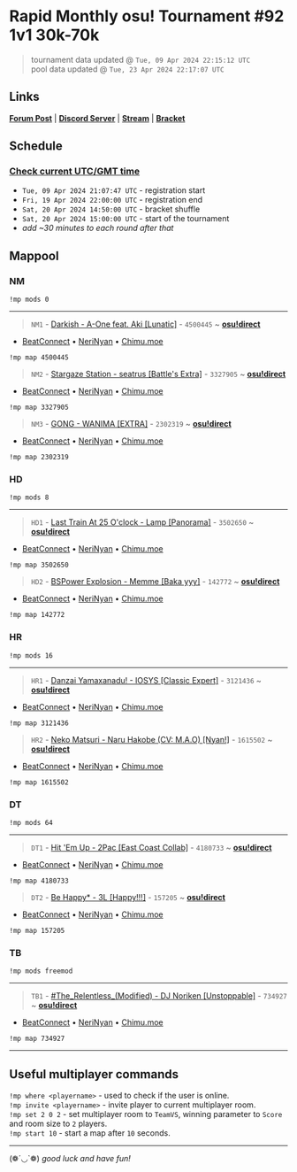 # Rapid Monthly osu! Tournament #92 1v1 30k-70k

> tournament data updated @ `Tue, 09 Apr 2024 22:15:12 UTC`  
> pool data updated @ `Tue, 23 Apr 2024 22:17:07 UTC`

## Links

[**Forum Post**](https://osu.ppy.sh/community/forums/topics/1907895) | [**Discord Server**](https://discord.gg/9sKe7nF) | [**Stream**](https://www.twitch.tv/rapid_tournaments) | [**Bracket**](https://challonge.com/rmosutourney92)

## Schedule

### [**Check current UTC/GMT time**](https://www.utctime.net)

- `Tue, 09 Apr 2024 21:07:47 UTC` - registration start
- `Fri, 19 Apr 2024 22:00:00 UTC` - registration end
- `Sat, 20 Apr 2024 14:50:00 UTC` - bracket shuffle
- `Sat, 20 Apr 2024 15:00:00 UTC` - start of the tournament
- _add ~30 minutes to each round after that_


## Mappool


### NM

```
!mp mods 0
```

---


> `NM1` - [Darkish - A-One feat. Aki [Lunatic]](https://osu.ppy.sh/beatmapset/2112194) - `4500445` ~ [**osu!direct**](osu://b/4500445)

- [BeatConnect](https://beatconnect.io/b/2112194) • [NeriNyan](https://api.nerinyan.moe/d/2112194) • [Chimu.moe](https://api.chimu.moe/v1/download/2112194)

```
!mp map 4500445
```


> `NM2` - [Stargaze Station - seatrus [Battle&#39;s Extra]](https://osu.ppy.sh/beatmapset/1585728) - `3327905` ~ [**osu!direct**](osu://b/3327905)

- [BeatConnect](https://beatconnect.io/b/1585728) • [NeriNyan](https://api.nerinyan.moe/d/1585728) • [Chimu.moe](https://api.chimu.moe/v1/download/1585728)

```
!mp map 3327905
```


> `NM3` - [GONG - WANIMA [EXTRA]](https://osu.ppy.sh/beatmapset/1099681) - `2302319` ~ [**osu!direct**](osu://b/2302319)

- [BeatConnect](https://beatconnect.io/b/1099681) • [NeriNyan](https://api.nerinyan.moe/d/1099681) • [Chimu.moe](https://api.chimu.moe/v1/download/1099681)

```
!mp map 2302319
```


### HD

```
!mp mods 8
```

---


> `HD1` - [Last Train At 25 O&#39;clock - Lamp [Panorama]](https://osu.ppy.sh/beatmapset/1714190) - `3502650` ~ [**osu!direct**](osu://b/3502650)

- [BeatConnect](https://beatconnect.io/b/1714190) • [NeriNyan](https://api.nerinyan.moe/d/1714190) • [Chimu.moe](https://api.chimu.moe/v1/download/1714190)

```
!mp map 3502650
```


> `HD2` - [BSPower Explosion - Memme [Baka yyy]](https://osu.ppy.sh/beatmapset/45760) - `142772` ~ [**osu!direct**](osu://b/142772)

- [BeatConnect](https://beatconnect.io/b/45760) • [NeriNyan](https://api.nerinyan.moe/d/45760) • [Chimu.moe](https://api.chimu.moe/v1/download/45760)

```
!mp map 142772
```


### HR

```
!mp mods 16
```

---


> `HR1` - [Danzai Yamaxanadu! - IOSYS [Classic Expert]](https://osu.ppy.sh/beatmapset/1525635) - `3121436` ~ [**osu!direct**](osu://b/3121436)

- [BeatConnect](https://beatconnect.io/b/1525635) • [NeriNyan](https://api.nerinyan.moe/d/1525635) • [Chimu.moe](https://api.chimu.moe/v1/download/1525635)

```
!mp map 3121436
```


> `HR2` - [Neko Matsuri - Naru Hakobe (CV: M.A.O) [Nyan!]](https://osu.ppy.sh/beatmapset/660752) - `1615502` ~ [**osu!direct**](osu://b/1615502)

- [BeatConnect](https://beatconnect.io/b/660752) • [NeriNyan](https://api.nerinyan.moe/d/660752) • [Chimu.moe](https://api.chimu.moe/v1/download/660752)

```
!mp map 1615502
```


### DT

```
!mp mods 64
```

---


> `DT1` - [Hit &#39;Em Up - 2Pac [East Coast Collab]](https://osu.ppy.sh/beatmapset/2009554) - `4180733` ~ [**osu!direct**](osu://b/4180733)

- [BeatConnect](https://beatconnect.io/b/2009554) • [NeriNyan](https://api.nerinyan.moe/d/2009554) • [Chimu.moe](https://api.chimu.moe/v1/download/2009554)

```
!mp map 4180733
```


> `DT2` - [Be Happy* - 3L [Happy!!!]](https://osu.ppy.sh/beatmapset/51247) - `157205` ~ [**osu!direct**](osu://b/157205)

- [BeatConnect](https://beatconnect.io/b/51247) • [NeriNyan](https://api.nerinyan.moe/d/51247) • [Chimu.moe](https://api.chimu.moe/v1/download/51247)

```
!mp map 157205
```


### TB

```
!mp mods freemod
```

---


> `TB1` - [#The_Relentless_(Modified) - DJ Noriken [Unstoppable]](https://osu.ppy.sh/beatmapset/331821) - `734927` ~ [**osu!direct**](osu://b/734927)

- [BeatConnect](https://beatconnect.io/b/331821) • [NeriNyan](https://api.nerinyan.moe/d/331821) • [Chimu.moe](https://api.chimu.moe/v1/download/331821)

```
!mp map 734927
```


---


## Useful multiplayer commands

`!mp where <playername>` - used to check if the user is online.  
`!mp invite <playername>` - invite player to current multiplayer room.  
`!mp set 2 0 2` - set multiplayer room to `TeamVS`, winning parameter to `Score` and room size to `2` players.  
`!mp start 10` - start a map after `10` seconds.

---

(❁´◡`❁) _good luck and have fun!_
